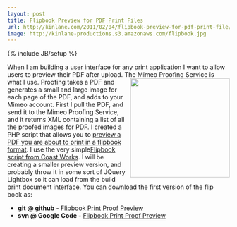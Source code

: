 ```yaml
---
layout: post
title: Flipbook Preview for PDF Print Files
url: http://kinlane.com/2011/02/04/flipbook-preview-for-pdf-print-file/
image: http://kinlane-productions.s3.amazonaws.com/flipbook.jpg
---
```

{% include JB/setup %}
When I am building a user interface for any print application I want to allow users to preview their PDF after upload. The Mimeo Proofing Service is what I use. <img src="http://kinlane-productions.s3.amazonaws.com/flipbook.jpg"  width="225" align="right" /> Proofing takes a PDF and generates a small and large image for each page of the PDF, and adds to your Mimeo account.
First I pull the PDF, and send it to the Mimeo Proofing Service, and it returns XML containing a list of all the proofed images for PDF.
I created a PHP script that allows you to <a href="http://nimbus2.laneworks.net/functions-jquery-flipbook-preview.php" target="_blank">preview a PDF you are about to print in a flipbook format</a>. I use the very simple<a href="http://www.coastworx.com/bookflip.php" target="_blank">Flipbook script from Coast Works</a>.
I will be creating a smaller preview version, and probably throw it in some sort of JQuery Lightbox so it can load from the build print document interface.
You can download the first version of the flip book as:
<ul>
     <li>
          <strong>git @ github</strong> - <a href="https://github.com/mimeoconnect/mimeo-proof-flipbook" target="_blank">Flipbook Print Proof Preview</a>
     </li>
     <li>
          <strong>svn @ Google Code -</strong> <a href="http://code.google.com/p/mimeo-proof-flipbook/" target="_blank">Flipbook Print Proof Preview</a>
     </li>
</ul>